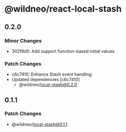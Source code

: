 # @wildneo/react-local-stash

## 0.2.0

### Minor Changes

- 302f9d5: Add support function-based initial values

### Patch Changes

- c6c7410: Enhance Stash event handling
- Updated dependencies [c6c7410]
  - @wildneo/local-stash@0.2.0

## 0.1.1

### Patch Changes

- @wildneo/local-stash@0.1.1
